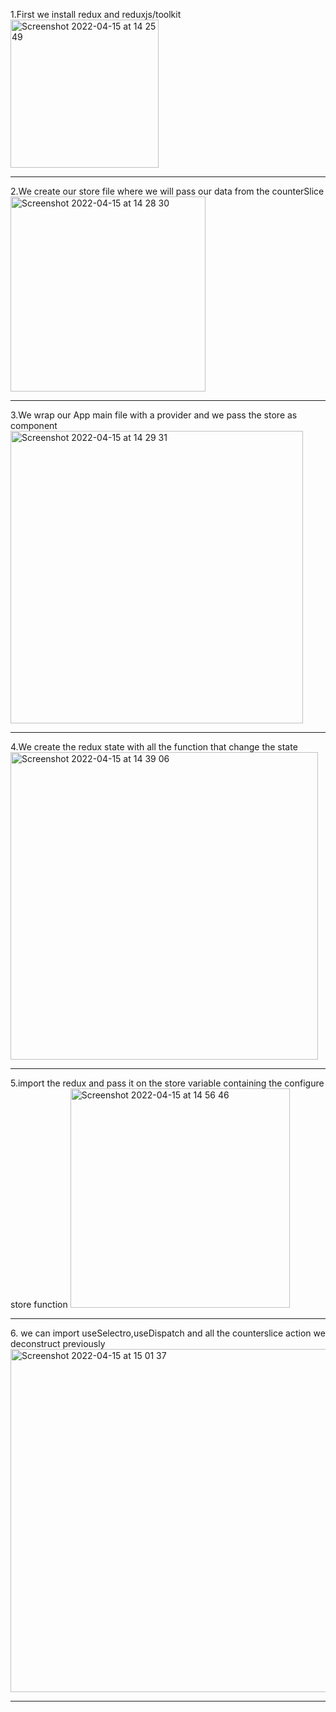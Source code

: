 1.First we install redux and reduxjs/toolkit
<img width="237" alt="Screenshot 2022-04-15 at 14 25 49" src="https://user-images.githubusercontent.com/74420607/163576231-f55310c2-0b8d-4711-96bd-ce53032807fa.png">
<hr>
2.We create our store file where we will pass our data from the counterSlice
<img width="312" alt="Screenshot 2022-04-15 at 14 28 30" src="https://user-images.githubusercontent.com/74420607/163576476-e7ff5e95-22b3-48f1-8abd-2607fb5081cc.png">
<hr>
3.We wrap our App main file with a provider and we pass the store as component
<img width="468" alt="Screenshot 2022-04-15 at 14 29 31" src="https://user-images.githubusercontent.com/74420607/163576583-5b1fc000-eff2-4d61-b370-ccb9397f49c3.png">
<hr>
4.We create the redux state with all the function that change the state
<img width="492" alt="Screenshot 2022-04-15 at 14 39 06" src="https://user-images.githubusercontent.com/74420607/163577567-b9ea4f20-2ca8-41b9-a345-e2039b462482.png">
<hr>
5.import the redux and pass it on the store variable containing the configure store function
<img width="351" alt="Screenshot 2022-04-15 at 14 56 46" src="https://user-images.githubusercontent.com/74420607/163579588-40b6294e-2ce8-4db2-8ceb-d06e7a954f9a.png">
<hr>
6. we can import useSelectro,useDispatch and all the counterslice action we deconstruct previously
 <img width="549" alt="Screenshot 2022-04-15 at 15 01 37" src="https://user-images.githubusercontent.com/74420607/163580084-54e4213d-4653-412b-8f21-6b56b90cf753.png">
<hr>
